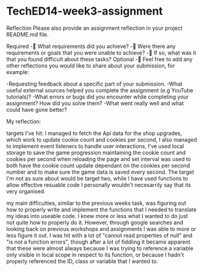 # TechED14-week3-assignment

Reflection
Please also provide an assignment reflection in your project README.md file.

Required
-🎯 What requirements did you achieve?
-🎯 Were there any requirements or goals that you were unable to achieve?
-🎯 If so, what was it that you found difficult about these tasks?
Optional
-🏹 Feel free to add any other reflections you would like to share about your submission, for example:

-Requesting feedback about a specific part of your submission.
-What useful external sources helped you complete the assignment (e.g YouTube tutorials)?
-What errors or bugs did you encounter while completing your assignment? How did you solve them?
-What went really well and what could have gone better?

My reflection:

targets I've hit: I managed to fetch the Api data for the shop upgrades, which work to update cookie count and cookies per second, I also managed to implement event listeners to handle user interactions, I've used local storage to save the game progression maintaining the cookie count and cookies per second when reloading the page and set interval was used to both have the cookie count update dependant on the cookies per second number and to make sure the game data is saved every second. The target I'm not as sure about would be target two, while I have used functions to allow effective resuable code I personally wouldn't necesarrily say that its very organised.

my main difficulties, similar to the previous weeks task, was figuring out how to properly write and implement the functions that I needed to translate my ideas into useable code. I knew more or less what I wanted to do just not quite how to properly do it. However, through google searches and looking back on previous workshops and assignments I was able to more or less figure it out. I was hit with a lot of "cannot read properties of null" and "is not a function errors", though after a lot of fiddling it became apparent that these were almost always because I was trying to reference a variable only visible in local scope in respect to its function, or because I hadn't properly referenced the ID, class or variable that I wanted to.
